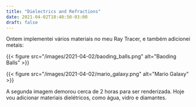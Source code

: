 ```yaml
---
title: "Dielectrics and Refractions"
date: 2021-04-02T18:40:50-03:00
draft: false
---
```


Ontem implementei vários materiais no meu Ray Tracer,
e também adicionei metais:

{{< figure src="/images/2021-04-02/baoding_balls.png" alt="Baoding Balls" >}}

{{< figure src="/images/2021-04-02/mario_galaxy.png" alt="Mario Galaxy" >}}

A segunda imagem demorou cerca de 2 horas para ser renderizada.
Hoje vou adicionar materiais dielétricos, como água, vidro e diamantes.
